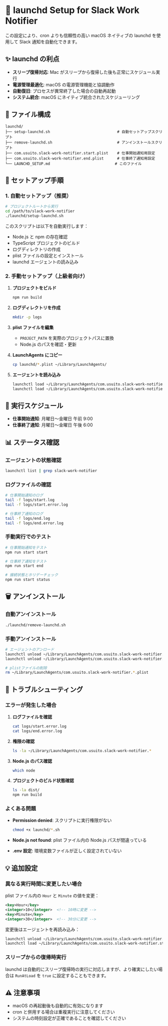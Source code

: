 # 🚀 launchd Setup for Slack Work Notifier

この設定により、cron よりも信頼性の高い macOS ネイティブの launchd を使用して Slack 通知を自動化できます。

## ✨ launchd の利点

- **スリープ復帰対応**: Mac がスリープから復帰した後も正常にスケジュール実行
- **電源管理最適化**: macOS の電源管理機能と協調動作
- **自動復旧**: プロセスが異常終了した場合の自動再起動
- **システム統合**: macOS にネイティブ統合されたスケジューリング

## 📁 ファイル構成

```
launchd/
├── setup-launchd.sh                              # 自動セットアップスクリプト
├── remove-launchd.sh                             # アンインストールスクリプト
├── com.usuito.slack-work-notifier.start.plist    # 仕事開始通知用設定
├── com.usuito.slack-work-notifier.end.plist      # 仕事終了通知用設定
└── LAUNCHD_SETUP.md                             # このファイル
```

## 🔧 セットアップ手順

### 1. 自動セットアップ（推奨）

```bash
# プロジェクトルートから実行
cd /path/to/slack-work-notifier
./launchd/setup-launchd.sh
```

このスクリプトは以下を自動実行します：

- Node.js と npm の存在確認
- TypeScript プロジェクトのビルド
- ログディレクトリの作成
- plist ファイルの設定とインストール
- launchd エージェントの読み込み

### 2. 手動セットアップ（上級者向け）

1. **プロジェクトをビルド**

   ```bash
   npm run build
   ```

2. **ログディレクトリを作成**

   ```bash
   mkdir -p logs
   ```

3. **plist ファイルを編集**

   - `PROJECT_PATH` を実際のプロジェクトパスに置換
   - Node.js のパスを確認・更新

4. **LaunchAgents にコピー**

   ```bash
   cp launchd/*.plist ~/Library/LaunchAgents/
   ```

5. **エージェントを読み込み**
   ```bash
   launchctl load ~/Library/LaunchAgents/com.usuito.slack-work-notifier.start.plist
   launchctl load ~/Library/LaunchAgents/com.usuito.slack-work-notifier.end.plist
   ```

## 📅 実行スケジュール

- **仕事開始通知**: 月曜日〜金曜日 午前 9:00
- **仕事終了通知**: 月曜日〜金曜日 午後 6:00

## 📊 ステータス確認

### エージェントの状態確認

```bash
launchctl list | grep slack-work-notifier
```

### ログファイルの確認

```bash
# 仕事開始通知のログ
tail -f logs/start.log
tail -f logs/start.error.log

# 仕事終了通知のログ
tail -f logs/end.log
tail -f logs/end.error.log
```

### 手動実行でのテスト

```bash
# 仕事開始通知をテスト
npm run start start

# 仕事終了通知をテスト
npm run start end

# 接続状態とホリデーチェック
npm run start status
```

## 🗑️ アンインストール

### 自動アンインストール

```bash
./launchd/remove-launchd.sh
```

### 手動アンインストール

```bash
# エージェントのアンロード
launchctl unload ~/Library/LaunchAgents/com.usuito.slack-work-notifier.start.plist
launchctl unload ~/Library/LaunchAgents/com.usuito.slack-work-notifier.end.plist

# plistファイルの削除
rm ~/Library/LaunchAgents/com.usuito.slack-work-notifier.*.plist
```

## 🔧 トラブルシューティング

### エラーが発生した場合

1. **ログファイルを確認**

   ```bash
   cat logs/start.error.log
   cat logs/end.error.log
   ```

2. **権限の確認**

   ```bash
   ls -la ~/Library/LaunchAgents/com.usuito.slack-work-notifier.*
   ```

3. **Node.js のパス確認**

   ```bash
   which node
   ```

4. **プロジェクトのビルド状態確認**
   ```bash
   ls -la dist/
   npm run build
   ```

### よくある問題

- **Permission denied**: スクリプトに実行権限がない

  ```bash
  chmod +x launchd/*.sh
  ```

- **Node.js not found**: plist ファイル内の Node.js パスが間違っている
- **.env 設定**: 環境変数ファイルが正しく設定されていない

## 💡 追加設定

### 異なる実行時間に変更したい場合

plist ファイル内の `Hour` と `Minute` の値を変更：

```xml
<key>Hour</key>
<integer>10</integer>  <!-- 10時に変更 -->
<key>Minute</key>
<integer>30</integer>  <!-- 30分に変更 -->
```

変更後はエージェントを再読み込み：

```bash
launchctl unload ~/Library/LaunchAgents/com.usuito.slack-work-notifier.start.plist
launchctl load ~/Library/LaunchAgents/com.usuito.slack-work-notifier.start.plist
```

### スリープからの復帰時実行

launchd は自動的にスリープ復帰時の実行に対応しますが、より確実にしたい場合は `RunAtLoad` を `true` に設定することもできます。

## ⚠️ 注意事項

- macOS の再起動後も自動的に有効になります
- cron と併用する場合は重複実行に注意してください
- システムの時刻設定が正確であることを確認してください
